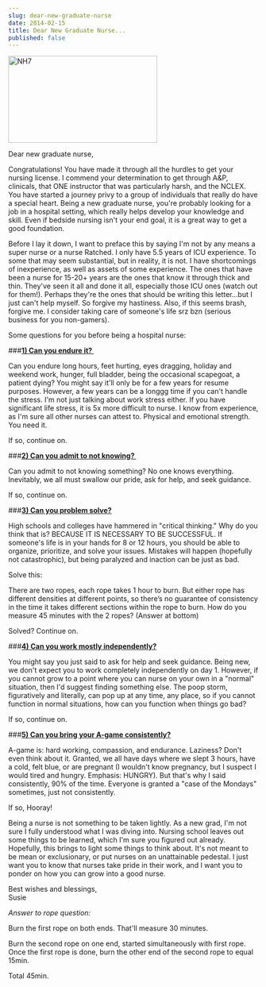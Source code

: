 ```yaml
---
slug: dear-new-graduate-nurse
date: 2014-02-15
title: Dear New Graduate Nurse...
published: false
---
```

<a href="http://aladywithalamp.files.wordpress.com/2014/02/nh7.jpg"><img class="aligncenter size-medium wp-image-791" src="http://aladywithalamp.files.wordpress.com/2014/02/nh7.jpg?w=300" alt="NH7" width="300" height="175" /></a>

Dear new graduate nurse,

Congratulations! You have made it through all the hurdles to get your nursing license. I commend your determination to get through A&P, clinicals, that ONE instructor that was particularly harsh, and the NCLEX. You have started a journey privy to a group of individuals that really do have a special heart. Being a new graduate nurse, you're probably looking for a job in a hospital setting, which really helps develop your knowledge and skill. Even if bedside nursing isn't your end goal, it is a great way to get a good foundation.

Before I lay it down, I want to preface this by saying I'm not by any means a super nurse or a nurse Ratched. I only have 5.5 years of ICU experience. To some that may seem substantial, but in reality, it is not. I have shortcomings of inexperience, as well as assets of some experience. The ones that have been a nurse for 15-20+ years are the ones that know it through thick and thin. They've seen it all and done it all, especially those ICU ones (watch out for them!). Perhaps they're the ones that should be writing this letter...but I just can't help myself. So forgive my hastiness. Also, if this seems brash, forgive me. I consider taking care of someone's life srz bzn (serious business for you non-gamers).

Some questions for you before being a hospital nurse:

###<span style="text-decoration:underline;"><strong>1) Can you endure it? </strong></span>

Can you endure long hours, feet hurting, eyes dragging, holiday and weekend work, hunger, full bladder, being the occasional scapegoat, a patient dying? You might say it'll only be for a few years for resume purposes. However, a few years can be a longgg time if you can't handle the stress. I'm not just talking about work stress either. If you have significant life stress, it is 5x more difficult to nurse. I know from experience, as I'm sure all other nurses can attest to. Physical and emotional strength. You need it.

If so, continue on.

###<span style="text-decoration:underline;"><strong>2) Can you admit to not knowing? </strong></span>

Can you admit to not knowing something? No one knows everything. Inevitably, we all must swallow our pride, ask for help, and seek guidance.

If so, continue on.

###<span style="text-decoration:underline;"><strong>3) Can you problem solve?</strong></span>

High schools and colleges have hammered in "critical thinking." Why do you think that is? BECAUSE IT IS NECESSARY TO BE SUCCESSFUL. If someone's life is in your hands for 8 or 12 hours, you should be able to organize, prioritize, and solve your issues. Mistakes will happen (hopefully not catastrophic), but being paralyzed and inaction can be just as bad.

Solve this:

There are two ropes, each rope takes 1 hour to burn. But either rope has different densities at different points, so there’s no guarantee of consistency in the time it takes different sections within the rope to burn. How do you measure 45 minutes with the 2 ropes? (Answer at bottom)

Solved? Continue on.

###<span style="text-decoration:underline;"><strong>4) Can you work mostly independently?</strong></span>

You might say you just said to ask for help and seek guidance. Being new, we don't expect you to work completely independently on day 1. However, if you cannot grow to a point where you can nurse on your own in a "normal" situation, then I'd suggest finding something else. The poop storm, figuratively and literally, can pop up at any time, any place, so if you cannot function in normal situations, how can you function when things go bad?

If so, continue on.

###<span style="text-decoration:underline;"><strong>5) Can you bring your A-game consistently?</strong></span>

A-game is: hard working, compassion, and endurance. Laziness? Don't even think about it. Granted, we all have days where we slept 3 hours, have a cold, felt blue, or are pregnant (I wouldn't know pregnancy, but I suspect I would tired and hungry. Emphasis: HUNGRY). But that's why I said consistently, 90% of the time. Everyone is granted a "case of the Mondays" sometimes, just not consistently.

If so, Hooray!

Being a nurse is not something to be taken lightly. As a new grad, I'm not sure I fully understood what I was diving into. Nursing school leaves out some things to be learned, which I'm sure you figured out already. Hopefully, this brings to light some things to think about. It's not meant to be mean or exclusionary, or put nurses on an unattainable pedestal. I just want you to know that nurses take pride in their work, and I want you to ponder on how you can grow into a good nurse.

Best wishes and blessings,<br/>
Susie

<em>Answer to rope question:</em>

Burn the first rope on both ends. That'll measure 30 minutes.

Burn the second rope on one end, started simultaneously with first rope. Once the first rope is done, burn the other end of the second rope to equal 15min.

Total 45min.